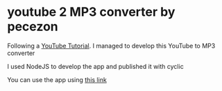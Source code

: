 # youtube 2 MP3 converter by pecezon
Following a [YouTube Tutorial](https://youtube.com/playlist?list=PLtMugc7g4Gaq1FdZMF3BUTQPxVxYQP_Ls&si=ARWhK-v2NOKyYvm4). I managed to develop this YouTube to MP3 converter

I used NodeJS to develop the app and published it with cyclic

You can use the app using [this link](https://courageous-wetsuit-newt.cyclic.app/convert-mp3)
